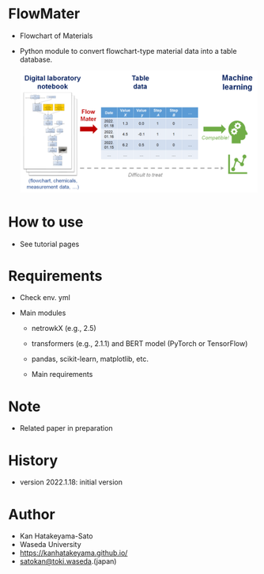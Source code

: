 # FlowMater

- Flowchart of Materials

- Python module to convert flowchart-type material data into a table database.
  
  <img title="" src="images/about.png" alt="about.png" data-align="inline">
  
  

# How to use

- See tutorial pages

# Requirements

- Check env. yml

- Main modules
  
  - netrowkX (e.g., 2.5)
  
  - transformers (e.g., 2.1.1) and BERT model (PyTorch or TensorFlow)
  
  - pandas, scikit-learn, matplotlib, etc.
  
  - Main requirements

# Note

- Related paper in preparation

# History

- version 2022.1.18: initial version

# Author

- Kan Hatakeyama-Sato
- Waseda University
- https://kanhatakeyama.github.io/
- satokan@toki.waseda.(japan)
